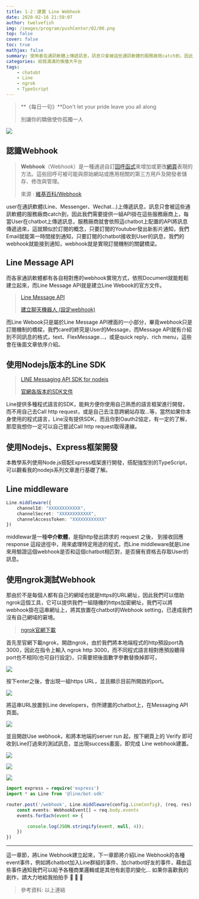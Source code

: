 ```yaml
---
title: 1-2：建置 Line Webhook
date: 2020-02-16 21:59:07
author: twelvefish
img: /images/program/pushCenter/02/00.png
top: false
cover: false
toc: true
mathjax: false
summary: 使用者在通訊軟體上傳遞訊息，訊息只會被這些通訊軟體的服務廠商catch到，因此我們需要提供一組API掛在...
categories: 給我滿滿的推播大平台
tags:
    - chatobt
    - Line
    - ngrok
    - TypeScript
---
```


> **《每日一句》**Don't let your pride leave you all along
> 
> 別讓你的驕傲使你孤獨一人

![](/images/program/pushCenter/02/00.png)

## 認識Webhook

> **Webhook**（Webhook）是一種通過自訂[回呼函式](https://zh.wikipedia.org/wiki/%E5%9B%9E%E8%B0%83%E5%87%BD%E6%95%B0 "回呼函式")來增加或更改[網頁](https://zh.wikipedia.org/wiki/%E7%B6%B2%E9%A0%81 "網頁")表現的方法。這些回呼可被可能與原始網站或應用相關的第三方用戶及開發者儲存、修改與管理。
> 
> 來源 :  [維基百科/Webhook](https://zh.wikipedia.org/wiki/%E7%BD%91%E7%BB%9C%E9%92%A9%E5%AD%90)

user在通訊軟體(Line、Messenger、Wechat...)上傳遞訊息，訊息只會被這些通訊軟體的服務廠商catch到，因此我們需要提供一組API掛在這些服務廠商上，每當User在chatbot上傳遞訊息，服務廠商就會依照這chatbot上配置的API將訊息傳遞過來，這就類似於訂閱的概念，只要訂閱的Youtuber發出新影片通知，我們Email就能第一時間接到通知，只要訂閱的chatbot接收到User的訊息，我們的webhook就能接到通知，webhook就是實現訂閱機制的關鍵橋梁。

## Line Message API

而各家通訊軟體都有各自相對應的webhook實現方式，依照Document就能輕鬆建立起來，而Line Message API就是建立Line Webook的官方文件。

> [Line Message API](https://developers.line.biz/zh-hant/docs/messaging-api/overview/)
> 
> [建立聊天機器人 (設定webhook)](https://developers.line.biz/zh-hant/docs/messaging-api/building-bot/)

而Line Webook只是屬於Line Message API裡面的一小部分，畢竟webhook只是訂閱機制的橋樑，我們care的終究是User的Message，而Message API就有介紹到不同訊息的格式，text、FlexMessage...，或是quick reply、rich menu，這些會在後面文章依序介紹。

## 使用Nodejs版本的Line SDK

> [LINE Messaging API SDK for nodejs](https://github.com/line/line-bot-sdk-nodejs)
> 
> [官網各版本的SDK文件](https://developers.line.biz/en/docs/messaging-api/line-bot-sdk/)

Line提供多種程式語言的SDK，能夠方便你使用自己熟悉的語言框架進行開發，而不用自己去Call http request，或是自己去注意跨網站存取...等，當然如果你本身使用的程式語言，Line沒有提供SDK，而且你對Oauth2協定，有一定的了解，那麼我想你一定可以自己嘗試Call http request取得連線。

## 使用Nodejs、Express框架開發

本教學系列使用Node.js搭配Express框架進行開發，搭配強型別的TypeScript，可以觀看我的nodejs系列文章進行基礎了解。

## Line middleware

```ts
Line.middleware({
    channelId: "XXXXXXXXXXXX",
    channelSecret: "XXXXXXXXXXXX",
    channelAccessToken: "XXXXXXXXXXXX"
})
```

middlewar是一種**中介軟體**，是指http發出請求的 request 之後， 到接收回應 response 這段途徑中，用來處理特定用途的程式，而Line middleware就是Line來用驗證這個webhook是否和這個chatbot相匹對，是否擁有資格去存取User的訊息。

## 使用ngrok測試Webhook

那由於不是每個人都有自己的網域也就是https的URL網址，因此我們可以借助ngrok這個工具，它可以提供我們一組隨機的https加密網址，我們可以將webhook掛在這串網址上，將其放置在chatbot的Webhook setting，已達成我們沒有自己網域的窘境。

> [ngrok官網下載](https://ngrok.com/download)

首先至官網下載ngrok，開啟ngrok，由於我們將本地端程式的http預設port為3000，因此在指令上輸入 ngrok http 3000，而不同程式語言相對應預設聽得port也不相同(也可自行設定)，只需要把後面數字參數替換掉即可，

![](/images/program/pushCenter/02/01.png)

按下enter之後，會出現一組https URL，並且顯示目前所開啟的port。

![](/images/program/pushCenter/02/02.png)

將這串URL放置到Line developers，你所建置的chatbot上，在Messaging API頁面。

![](/images/program/pushCenter/02/03.png)

並且開啟Use webhook，和將本地端的server run 起，按下網頁上的 Verify 即可收到Line打過來的測試訊息，並出現success畫面，即完成 Line webhook建置。

![](/images/program/pushCenter/02/04.png)

![](/images/program/pushCenter/02/05.png)

![](/images/program/pushCenter/02/06.png)

```ts
import express = require('express')
import * as Line from '@line/bot-sdk'

router.post('/webhook', Line.middleware(config.LineConfig), (req, res) => {
    const events: WebhookEvent[] = req.body.events
    events.forEach(event => {

        console.log(JSON.stringify(event, null, 4));
    })
})
```

---

這一章節，將Line Webhook建立起來，下一章節將介紹Line Webhook的各種event事件，例如將chatbot加入Line群組的事件、加chatbot好友的事件，藉由這些事件通知我們可以給予各種商業邏輯或是其他有創意的變化…
如果你喜歡我的創作，請大力地給我拍拍手 🐊 🐊 🐊

> 參考資料: 以上連結

